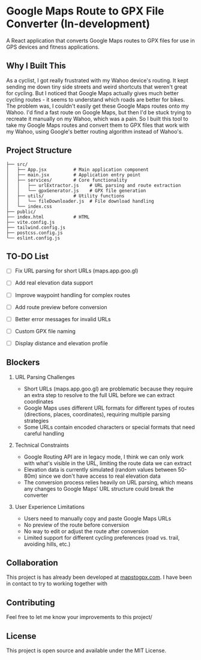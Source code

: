 # Google Maps Route to GPX File Converter (In-development)

A React application that converts Google Maps routes to GPX files for use in GPS devices and fitness applications.

## Why I Built This

As a cyclist, I got really frustrated with my Wahoo device's routing. It kept sending me down tiny side streets and weird shortcuts that weren't great for cycling. But I noticed that Google Maps actually gives much better cycling routes - it seems to understand which roads are better for bikes. The problem was, I couldn't easily get these Google Maps routes onto my Wahoo. I'd find a fast route on Google Maps, but then I'd be stuck trying to recreate it manually on my Wahoo, which was a pain. So I built this tool to take my Google Maps routes and convert them to GPX files that work with my Wahoo, using Google's better routing algorithm instead of Wahoo's.

## Project Structure

```
├── src/
│   ├── App.jsx          # Main application component
│   ├── main.jsx         # Application entry point
│   ├── services/        # Core functionality
│   │   ├── urlExtractor.js    # URL parsing and route extraction
│   │   └── gpxGenerator.js    # GPX file generation
│   ├── utils/           # Utility functions
│   │   └── fileDownloader.js  # File download handling
│   └── index.css       
├── public/              
├── index.html           # HTML 
├── vite.config.js      
├── tailwind.config.js  
├── postcss.config.js   
└── eslint.config.js   
```

## TO-DO List

- [ ] Fix URL parsing for short URLs (maps.app.goo.gl)
- [ ] Add real elevation data support
- [ ] Improve waypoint handling for complex routes

- [ ] Add route preview before conversion
- [ ] Better error messages for invalid URLs

- [ ] Custom GPX file naming
- [ ] Display distance and elevation profile

## Blockers

1. URL Parsing Challenges
   - Short URLs (maps.app.goo.gl) are problematic because they require an extra step to resolve to the full URL before we can extract coordinates
   - Google Maps uses different URL formats for different types of routes (directions, places, coordinates), requiring multiple parsing strategies
   - Some URLs contain encoded characters or special formats that need careful handling

2. Technical Constraints
   - Google Routing API are in legacy mode, I think we can only work with what's visible in the URL, limiting the route data we can extract
   - Elevation data is currently simulated (random values between 50-80m) since we don't have access to real elevation data
   - The conversion process relies heavily on URL parsing, which means any changes to Google Maps' URL structure could break the converter

3. User Experience Limitations
   - Users need to manually copy and paste Google Maps URLs
   - No preview of the route before conversion
   - No way to edit or adjust the route after conversion
   - Limited support for different cycling preferences (road vs. trail, avoiding hills, etc.)

## Collaboration

This project is has already been developed at [mapstogpx.com](https://mapstogpx.com/). 
I have been in contact to try to working together with

## Contributing

Feel free to let me know your improvements to this project/

## License

This project is open source and available under the MIT License.

